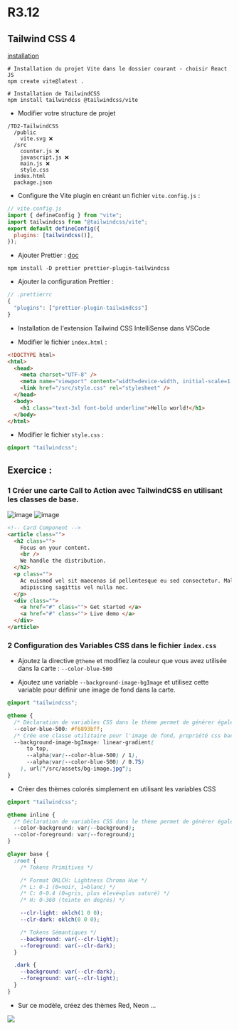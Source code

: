 # R3.12

## Tailwind CSS 4

[installation](https://tailwindcss.com/docs/installation/using-vite)

```shell
# Installation du projet Vite dans le dossier courant - choisir React JS
npm create vite@latest .

# Installation de TailwindCSS
npm install tailwindcss @tailwindcss/vite
```

- Modifier votre structure de projet

```shell
/TD2-TailwindCSS
  /public
    vite.svg ❌
  /src
    counter.js ❌
    javascript.js ❌
    main.js ❌
    style.css
  index.html
  package.json
```

- Configure the Vite plugin en créant un fichier `vite.config.js` :

```js
// vite.config.js
import { defineConfig } from "vite";
import tailwindcss from "@tailwindcss/vite";
export default defineConfig({
  plugins: [tailwindcss()],
});
```

- Ajouter Prettier :
  [doc](https://tailwindcss.com/docs/editor-setup#class-sorting-with-prettier)

```shell
npm install -D prettier prettier-plugin-tailwindcss
```

- Ajouter la configuration Prettier :

```js
// .prettierrc
{
  "plugins": ["prettier-plugin-tailwindcss"]
}
```

- Installation de l'extension Tailwind CSS IntelliSense dans VSCode

- Modifier le fichier `index.html` :

```html
<!DOCTYPE html>
<html>
  <head>
    <meta charset="UTF-8" />
    <meta name="viewport" content="width=device-width, initial-scale=1.0" />
    <link href="/src/style.css" rel="stylesheet" />
  </head>
  <body>
    <h1 class="text-3xl font-bold underline">Hello world!</h1>
  </body>
</html>
```

- Modifier le fichier `style.css` :

```css
@import "tailwindcss";
```

## Exercice :

### 1 Créer une carte Call to Action avec TailwindCSS en utilisant les classes de base.

![image](doc/Exo1_S.png)
![image](doc/Exo1_M.png)

```html
<!-- Card Component -->
<article class="">
  <h2 class="">
    Focus on your content.
    <br />
    We handle the distribution.
  </h2>
  <p class="">
    Ac euismod vel sit maecenas id pellentesque eu sed consectetur. Malesuada
    adipiscing sagittis vel nulla nec.
  </p>
  <div class="">
    <a href="#" class=""> Get started </a>
    <a href="#" class=""> Live demo </a>
  </div>
</article>
```

### 2 Configuration des Variables CSS dans le fichier `index.css`

- Ajoutez la directive `@theme` et modifiez la couleur que vous avez utilisée dans la carte : `--color-blue-500`

- Ajoutez une variable `--background-image-bgImage` et utilisez cette variable pour définir une image de fond dans la carte.

```css
@import "tailwindcss";

@theme {
  /* Déclaration de variables CSS dans le thème permet de générer également les classes utilitaires : bg-bgImage, et utilisez cette variable pour définir une image de fond dans la carte. */
  --color-blue-500: #f6893bff;
  /* Crée une classe utilitaire pour l'image de fond, propriété css background-image */
  --background-image-bgImage: linear-gradient(
      to top,
      --alpha(var(--color-blue-500) / 1),
      --alpha(var(--color-blue-500) / 0.75)
    ), url("/src/assets/bg-image.jpg");
}
```

- Créer des thèmes colorés simplement en utilisant les variables CSS

```css
@import "tailwindcss";

@theme inline {
  /* Déclaration de variables CSS dans le thème permet de générer également les classes utilitaires : bg-background, text-background... */
  --color-background: var(--background);
  --color-foreground: var(--foreground);
}

@layer base {
  :root {
    /* Tokens Primitives */

    /* Format OKLCH: Lightness Chroma Hue */
    /* L: 0-1 (0=noir, 1=blanc) */
    /* C: 0-0.4 (0=gris, plus élevé=plus saturé) */
    /* H: 0-360 (teinte en degrés) */

    --clr-light: oklch(1 0 0);
    --clr-dark: oklch(0 0 0);

    /* Tokens Sémantiques */
    --background: var(--clr-light);
    --foreground: var(--clr-dark);
  }

  .dark {
    --background: var(--clr-dark);
    --foreground: var(--clr-light);
  }
}
```

- Sur ce modèle, créez des thèmes Red, Neon ...

![](doc/Exo_Final.png)
